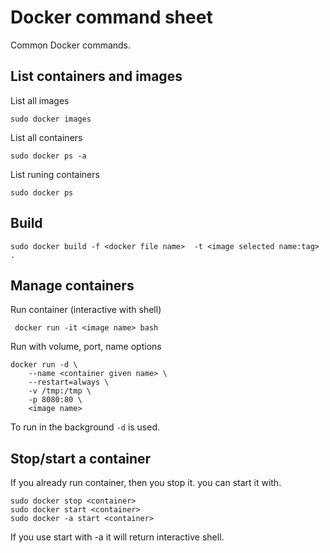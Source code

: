 # Docker command sheet
Common Docker commands.
## List containers and images
List all images 
```
sudo docker images 
```
List all containers 
```
sudo docker ps -a
```
List runing containers
```
sudo docker ps
```
## Build
```
sudo docker build -f <docker file name>  -t <image selected name:tag> .
```
## Manage containers
Run container (interactive with shell)
```
 docker run -it <image name> bash
```
Run with volume, port, name options 
```
docker run -d \
    --name <container given name> \
    --restart=always \
    -v /tmp:/tmp \
    -p 8080:80 \
    <image name>
```
To run in the background `-d` is used. 


## Stop/start a container
If you already run container, then you stop it. you can start it with.
```
sudo docker stop <container>
sudo docker start <container>
sudo docker -a start <container>
```
If you use start with -a it will return interactive shell. 
